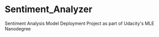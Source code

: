 # Sentiment_Analyzer
Sentiment Analysis Model Deployment Project as part of Udacity's MLE Nanodegree
